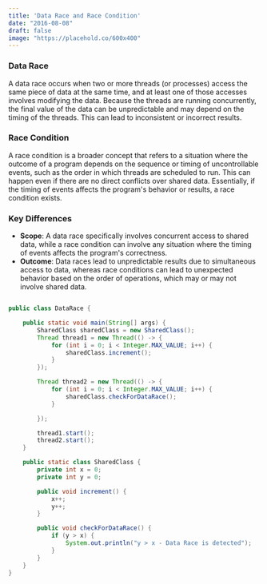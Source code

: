 ```yaml
---
title: 'Data Race and Race Condition'
date: "2016-08-08"
draft: false
image: "https://placehold.co/600x400"
---
```


### Data Race
A data race occurs when two or more threads (or processes) access the same piece of data at the same time, and at least one of those accesses involves modifying the data. Because the threads are running concurrently, the final value of the data can be unpredictable and may depend on the timing of the threads. This can lead to inconsistent or incorrect results.

### Race Condition
A race condition is a broader concept that refers to a situation where the outcome of a program depends on the sequence or timing of uncontrollable events, such as the order in which threads are scheduled to run. This can happen even if there are no direct conflicts over shared data. Essentially, if the timing of events affects the program's behavior or results, a race condition exists.

### Key Differences
- **Scope**: A data race specifically involves concurrent access to shared data, while a race condition can involve any situation where the timing of events affects the program's correctness.
- **Outcome**: Data races lead to unpredictable results due to simultaneous access to data, whereas race conditions can lead to unexpected behavior based on the order of operations, which may or may not involve shared data.


```java

public class DataRace {

    public static void main(String[] args) {
        SharedClass sharedClass = new SharedClass();
        Thread thread1 = new Thread(() -> {
            for (int i = 0; i < Integer.MAX_VALUE; i++) {
                sharedClass.increment();
            }
        });

        Thread thread2 = new Thread(() -> {
            for (int i = 0; i < Integer.MAX_VALUE; i++) {
                sharedClass.checkForDataRace();
            }

        });

        thread1.start();
        thread2.start();
    }

    public static class SharedClass {
        private int x = 0;
        private int y = 0;

        public void increment() {
            x++;
            y++;
        }

        public void checkForDataRace() {
            if (y > x) {
                System.out.println("y > x - Data Race is detected");
            }
        }
    }
}
```